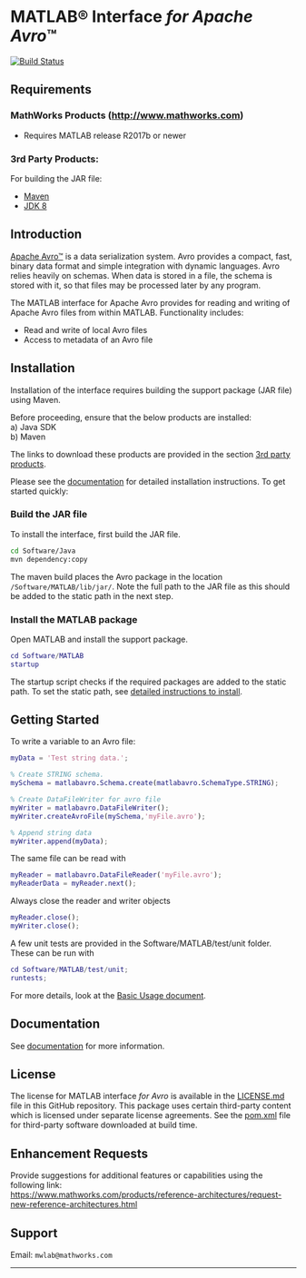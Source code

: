 [//]: #  (Copyright 2017, The MathWorks, Inc.)

#  MATLAB&reg; Interface *for Apache Avro*™

[![Build Status](https://travis-ci.com/mathworks-ref-arch/matlab-avro.svg?branch=master)](https://travis-ci.com/mathworks-ref-arch/matlab-avro)

## Requirements
### MathWorks Products (http://www.mathworks.com)
* Requires MATLAB release R2017b or newer

### 3rd Party Products:
For building the JAR file:
- [Maven](https://maven.apache.org/download.cgi)
- [JDK 8](https://www.oracle.com/technetwork/java/javase/downloads/jdk8-downloads-2133151.html)

## Introduction
[Apache Avro™](https://avro.apache.org/) is a data serialization system.
Avro provides a compact, fast, binary data format and simple integration with dynamic languages.
Avro relies heavily on schemas. When data is stored in a file, the schema is stored with it, so that files may be processed later by any program.

The MATLAB interface for Apache Avro provides for reading and writing of Apache Avro files from within MATLAB. Functionality includes:
* Read and write of local Avro files
* Access to metadata of an Avro file


## Installation
Installation of the interface requires building the support package (JAR file) using Maven.

Before proceeding, ensure that the below products are installed:  
a) Java SDK  
b) Maven  

The links to download these products are provided in the section [3rd party products](#3rd-party-products).

Please see the [documentation](Documentation/Installation.md) for detailed installation instructions. To get started quickly:  

### Build the JAR file
To install the interface, first build the JAR file.
```bash
cd Software/Java
mvn dependency:copy
```  
The maven build places the Avro package in the location ```/Software/MATLAB/lib/jar/```. Note the full path to the JAR file as this should be added to the static path in the next step.  

### Install the MATLAB package
Open MATLAB and install the support package.
```MATLAB
cd Software/MATLAB
startup
```
The startup script checks if the required packages are added to the static path. To set the static path, see [detailed instructions to install](Documentation/Installation.md).  

## Getting Started

To write a variable to an Avro file:
```MATLAB
myData = 'Test string data.';

% Create STRING schema.
mySchema = matlabavro.Schema.create(matlabavro.SchemaType.STRING);

% Create DataFileWriter for avro file
myWriter = matlabavro.DataFileWriter();
myWriter.createAvroFile(mySchema,'myFile.avro');

% Append string data
myWriter.append(myData);
```

The same file can be read with
```MATLAB
myReader = matlabavro.DataFileReader('myFile.avro');
myReaderData = myReader.next();
```
Always close the reader and writer objects
```MATLAB
myReader.close();
myWriter.close();
```
A few unit tests are provided in the Software/MATLAB/test/unit folder. These can be run with
```MATLAB
cd Software/MATLAB/test/unit;
runtests;
```

For more details, look at the [Basic Usage document](Documentation/BasicUsage.md).


## Documentation
See [documentation](Documentation/README.md) for more information.


## License
The license for MATLAB interface *for Avro* is available in the [LICENSE.md](LICENSE.md) file in this GitHub repository.
This package uses certain third-party content which is licensed under separate license agreements.
See the [pom.xml](Software/Java/pom.xml) file for third-party software downloaded at build time.

## Enhancement Requests
Provide suggestions for additional features or capabilities using the following link:   
https://www.mathworks.com/products/reference-architectures/request-new-reference-architectures.html

## Support
Email: `mwlab@mathworks.com`

------------

